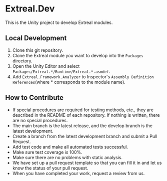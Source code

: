 # Extreal.Dev

This is the Unity project to develop Extreal modules.

## Local Development

1. Clone this git repository.
1. Clone the Extreal module you want to develop into the `Packages` directory.
1. Open the Unity Editor and select `Packages/Extreal.*/Runtime/Extreal.*.asmdef`.
1. Add `Extreal.Framework.Analyzer` to Inspector's `Assembly Definition References`(where * corresponds to the module name).

## How to Contribute

- If special procedures are required for testing methods, etc., they are described in the README of each repository. If nothing is written, there are no special procedures.
- The main branch is the latest release, and the develop branch is the latest development.
- Create a branch from the latest development branch and submit a Pull Request.
- Add test code and make all automated tests successful.
- Make sure test coverage is 100%.
- Make sure there are no problems with static analysis.
- We have set up a pull request template so that you can fill it in and let us know the status of your pull request.
- When you have completed your work, request a review from us.
